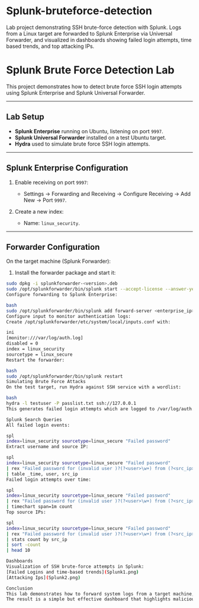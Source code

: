 # Splunk-bruteforce-detection
Lab project demonstrating SSH brute-force detection with Splunk. Logs from a Linux target are forwarded to Splunk Enterprise via Universal Forwarder, and visualized in dashboards showing failed login attempts, time based trends, and top attacking IPs.

# Splunk Brute Force Detection Lab

This project demonstrates how to detect brute force SSH login attempts using Splunk Enterprise and Splunk Universal Forwarder.

---

## Lab Setup

- **Splunk Enterprise** running on Ubuntu, listening on port `9997`.
- **Splunk Universal Forwarder** installed on a test Ubuntu target.
- **Hydra** used to simulate brute force SSH login attempts.

---

## Splunk Enterprise Configuration

1. Enable receiving on port `9997`:  
   - Settings → Forwarding and Receiving → Configure Receiving → Add New → Port `9997`.

2. Create a new index:  
   - Name: `linux_security`.

---

## Forwarder Configuration

On the target machine (Splunk Forwarder):

1. Install the forwarder package and start it:
```bash
sudo dpkg -i splunkforwarder-<version>.deb
sudo /opt/splunkforwarder/bin/splunk start --accept-license --answer-yes
Configure forwarding to Splunk Enterprise:

bash
sudo /opt/splunkforwarder/bin/splunk add forward-server <enterprise_ip>:9997 -auth admin:<password>
Configure input to monitor authentication logs:
Create /opt/splunkforwarder/etc/system/local/inputs.conf with:

ini
[monitor:///var/log/auth.log]
disabled = 0
index = linux_security
sourcetype = linux_secure
Restart the forwarder:

bash
sudo /opt/splunkforwarder/bin/splunk restart
Simulating Brute Force Attacks
On the test target, run Hydra against SSH service with a wordlist:

bash
hydra -l testuser -P passlist.txt ssh://127.0.0.1
This generates failed login attempts which are logged to /var/log/auth.log and forwarded to Splunk Enterprise.

Splunk Search Queries
All failed login events:

spl
index=linux_security sourcetype=linux_secure "Failed password"
Extract username and source IP:

spl
index=linux_security sourcetype=linux_secure "Failed password"
| rex "Failed password for (invalid user )?(?<user>\w+) from (?<src_ip>\d+\.\d+\.\d+\.\d+)"
| table _time, user, src_ip
Failed login attempts over time:

spl
index=linux_security sourcetype=linux_secure "Failed password"
| rex "Failed password for (invalid user )?(?<user>\w+) from (?<src_ip>\d+\.\d+\.\d+\.\d+)"
| timechart span=1m count
Top source IPs:

spl
index=linux_security sourcetype=linux_secure "Failed password"
| rex "Failed password for (invalid user )?(?<user>\w+) from (?<src_ip>\d+\.\d+\.\d+\.\d+)"
| stats count by src_ip
| sort -count
| head 10

Dashboards
Visualization of SSH brute-force attempts in Splunk:
[Failed Logins and time-based trends](Splunk1.png)
[Attacking Ips](Splunk2.png)

Conclusion
This lab demonstrates how to forward system logs from a target machine, simulate brute force attacks, and visualize them in Splunk Enterprise.
The result is a simple but effective dashboard that highlights malicious login activity and helps detect brute force attempts in real time.
